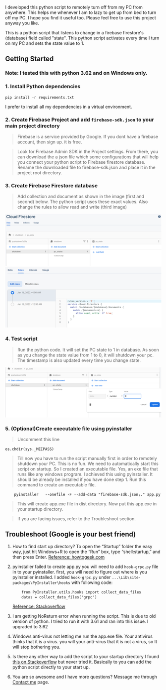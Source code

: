 I developed this python script to remotely turn off from my PC from anywhere. This helps me whenever I am to lazy to get up from bed to turn off my PC. I hope you find it useful too. Please feel free to use this project anyway you like.

This is a python script that listens to change in a firebase firestore's (database) field called "state". This python script activates every time I turn on my PC and sets the state value to 1.

## Getting Started

### Note: I tested this with python 3.62 and on Windows only.

### 1. Install Python dependencies

    pip install -r requirements.txt

I prefer to install all my dependencies in a virtual environment.

### 2. Create Firebase Project and add `firebase-sdk.json` to your main project directory

> Firebase is a service provided by Google. If you dont have a firebase account, then sign up. it is free.

> Look for Firebase Admin SDK in the Project settings. From there, you can download the a json file which some configurations that will help you connect your python script to Firebase firestore database. Rename the downloaded file to firebase-sdk.json and place it in the project root directory.

### 3. Create Firebase Firestore database

> Add collection and document as shown in the image (first and second) below. The python script uses these exact values. Also change the rules to allow read and write (third image)

![pc_state](images/image1.PNG)
![rules](images/image3.PNG)

### 4. Test script

> Run the python code. It will set the PC state to 1 in database. As soon as you change the state value from 1 to 0, it will shutdown your pc. The timestamp is also updated every time you change state.

![pc_state](images/image2.PNG)

### 5. (Optional)Create executable file using pyinstaller

> Uncomment this line

    os.chdir(sys._MEIPASS)

> Till now you have to run the script manually first in order to remotely shutdown your PC. This is no fun. We need to automatically start this script on startup. So I created an executable file. Yes, an exe file that runs like any windows program. I achieved this using pyinstaller. It should be already be installed if you have done step 1. Run this command to create an executable file.

        pyinstaller   --onefile -F --add-data "firebase-sdk.json;." app.py

> This will create app.exe file in dist directory. Now put this app.exe in your startup directory.

> If you are facing issues, refer to the Troubleshoot section.

## Troubleshoot (Google is your best friend)

1. How to find start up directory?
   To open the “Startup” folder the easy way, just hit Windows+R to open the “Run” box, type “shell:startup,” and then press Enter.
   [Reference: howtogeek.com](https://www.howtogeek.com/208224/how-to-add-programs-files-and-folders-to-system-startup-in-windows-8.1/#:~:text=To%20open%20the%20%E2%80%9CStartup%E2%80%9D%20folder%20the%20easy%20way%2C%20just,to%20the%20%E2%80%9CStartup%E2%80%9D%20folder.)

2. pyinstaller failed to create app.py
   you will need to add `hook-grpc.py` file in to your pyinstaller. first, you will need to figure out where is you pyinstaller installed. I added `hook-grpc.py` under `...\Lib\site-packages\PyInstaller\hooks` with following code:

   ```
       from PyInstaller.utils.hooks import collect_data_files
       datas = collect_data_files('grpc')

   ```

   [Reference: Stackoverflow](https://stackoverflow.com/questions/51745571/exception-in-grpc-when-trying-to-execute-google-cloud-api?rq=1)

3. I am getting NoReturn error when running the script.
   This is due to old version of python. I tried to run it with 3.61 and ran into this issue. I upgraded to 3.62

4. Windows anti-virus not letting me run the app.exe file.
   Your antivirus thinks that it is a virus. you will your anti-virus that it is not a virus, so It will stop bothering you.

5. Is there any other way to add the script to your startup directory
   I found [this on Stackoverflow](https://stackoverflow.com/questions/4438020/how-to-start-a-python-file-while-windows-starts) but never tried it. Basically to you can add the python script directly to your start up.

6. You are so awesome and I have more questions?
   Message me through [Contact me](https://shapaplay.com/contact.html) page.
